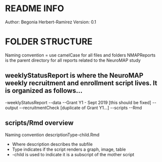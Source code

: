 # README INFO

Author: Begonia Herbert-Ramirez
Version: 0.1

# FOLDER STRUCTURE

Naming convention = use camelCase for all files and folders
NMAPReports is the parent directory for all reports related to the NeuroMAP study

## weeklyStatusReport is where the NeuroMAP weekly recruitment and enrollment script lives. It is organized as follows...

-weeklyStatusReport
  --data
  --Grant Y1 - Sept 2019 [this should be fixed]
  --output
  --recruitmentCheck [duplicate of Grant Y1...]
  --scripts
    --Rmd
    
## scripts/Rmd overview

Naming convention descriptionType-child.Rmd

- Where description describes the subfile
- Type indicates if the script renders a graph, image, table
- -child is used to indicate it is a subscript of the mother script


